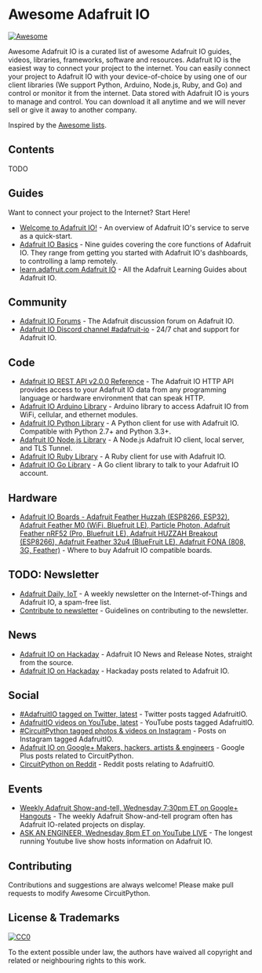 # Awesome Adafruit IO
[![Awesome](https://awesome.re/badge.svg)](https://awesome.re)

Awesome Adafruit IO is a curated list of awesome Adafruit IO guides, videos, libraries, frameworks, software and resources. Adafruit IO is the easiest way to connect your project to the internet. You can easily connect your project to Adafruit IO with your device-of-choice by using one of our client libraries (We support Python, Arduino, Node.js, Ruby, and Go) and control or monitor it from the internet. Data stored with Adafruit IO is yours to manage and control. You can download it all anytime and we will never sell or give it away to another company.

Inspired by the [Awesome lists](https://github.com/sindresorhus/awesome).

## Contents

TODO

## Guides
Want to connect your project to the Internet? Start Here!

- [Welcome to Adafruit IO!](https://learn.adafruit.com/welcome-to-adafruit-io) - An overview of Adafruit IO's service to serve as a quick-start.
- [Adafruit IO Basics](https://learn.adafruit.com/series/adafruit-io-basics) - Nine guides covering the core functions of Adafruit IO. They range from getting you started with Adafruit IO's dashboards, to controlling a lamp remotely.
- [learn.adafruit.com Adafruit IO](https://learn.adafruit.com/category/adafruit-io) - All the Adafruit Learning Guides about Adafruit IO.

## Community

- [Adafruit IO Forums](https://forums.adafruit.com/viewforum.php?f=56) - The Adafruit discussion forum on Adafruit IO.
- [Adafruit IO Discord channel #adafruit-io](https://discord.gg/EAeBY6x) - 24/7 chat and support for Adafruit IO.

## Code

- [Adafruit IO REST API v2.0.0 Reference](https://io.adafruit.com/api/docs/) - The Adafruit IO HTTP API provides access to your Adafruit IO data from any programming language or hardware environment that can speak HTTP.
- [Adafruit IO Arduino Library](https://github.com/adafruit/Adafruit_IO_Arduino) - Arduino library to access Adafruit IO from WiFi, cellular, and ethernet modules.
- [Adafruit IO Python Library](https://github.com/adafruit/io-client-python) - A Python client for use with Adafruit IO. Compatible with Python 2.7+ and Python 3.3+.
- [Adafruit IO Node.js Library](https://github.com/adafruit/adafruit-io-node) - A Node.js Adafruit IO client, local server, and TLS Tunnel.
- [Adafruit IO Ruby Library](https://github.com/adafruit/io-client-ruby) - A Ruby client for use with Adafruit IO.
- [Adafruit IO Go Library](https://github.com/adafruit/io-client-go) - A Go client library to talk to your Adafruit IO account.

## Hardware

- [Adafruit IO Boards - Adafruit Feather Huzzah (ESP8266, ESP32), Adafruit Feather M0 (WiFi, Bluefruit LE), Particle Photon, Adafruit Feather nRF52 (Pro, Bluefruit LE), Adafruit HUZZAH Breakout (ESP8266), Adafruit Feather 32u4 (BlueFruit LE), Adafruit FONA (808, 3G, Feather)](https://www.adafruit.com/iot) - Where to buy Adafruit IO compatible boards.


## TODO: Newsletter

- [Adafruit Daily, IoT](https://www.adafruitdaily.com/) - A weekly newsletter on the Internet-of-Things and Adafruit IO, a spam-free list.
- [Contribute to newsletter](https://github.com/adafruit/TODO) - Guidelines on contributing to the newsletter.

## News

- [Adafruit IO on Hackaday](https://io.adafruit.com/blog/) - Adafruit IO News and Release Notes, straight from the source.
- [Adafruit IO on Hackaday](https://hackaday.com/tag/adafruit-io/) - Hackaday posts related to Adafruit IO.

## Social

- [#AdafruitIO tagged on Twitter, latest](https://twitter.com/search?f=tweets&vertical=default&q=%23adafruitio&src=tyah) - Twitter posts tagged AdafruitIO.
- [AdafruitIO videos on YouTube, latest](https://www.youtube.com/results?sp=CAI%253D&search_query=adafruitio) - YouTube posts tagged AdafruitIO.
- [#CircuitPython tagged photos & videos on Instagram](https://www.instagram.com/explore/tags/adafruitio/) - Posts on Instagram tagged AdafruitIO.
- [Adafruit IO on Google+ Makers, hackers, artists & engineers](https://plus.google.com/u/0/communities/112845006884148391862/stream/470b18f9-8f51-45c6-8057-91ad72c35279) - Google Plus posts related to CircuitPython.
- [CircuitPython on Reddit](https://www.reddit.com/search?q=adafruit%20io&t=year) - Reddit posts relating to AdafruitIO.

## Events

- [Weekly Adafruit Show-and-tell, Wednesday 7:30pm ET on Google+ Hangouts](https://plus.google.com/+adafruit) - The weekly Adafruit Show-and-tell program often has Adafruit IO-related projects on display.
- [ASK AN ENGINEER, Wednesday 8pm ET on YouTube LIVE](https://www.youtube.com/adafruit/live) - The longest running Youtube live show hosts information on Adafruit IO.

## Contributing

Contributions and suggestions are always welcome! Please make pull requests to modify Awesome CircuitPython.

## License & Trademarks

[![CC0](http://mirrors.creativecommons.org/presskit/buttons/88x31/svg/cc-zero.svg)](https://creativecommons.org/publicdomain/zero/1.0/)

To the extent possible under law, the authors have waived all copyright and related or neighbouring rights to this work.
